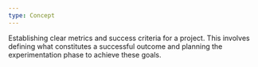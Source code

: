 ```yaml
---
type: Concept
---
```


Establishing clear metrics and success criteria for a project. This involves defining what constitutes a successful outcome and planning the experimentation phase to achieve these goals.